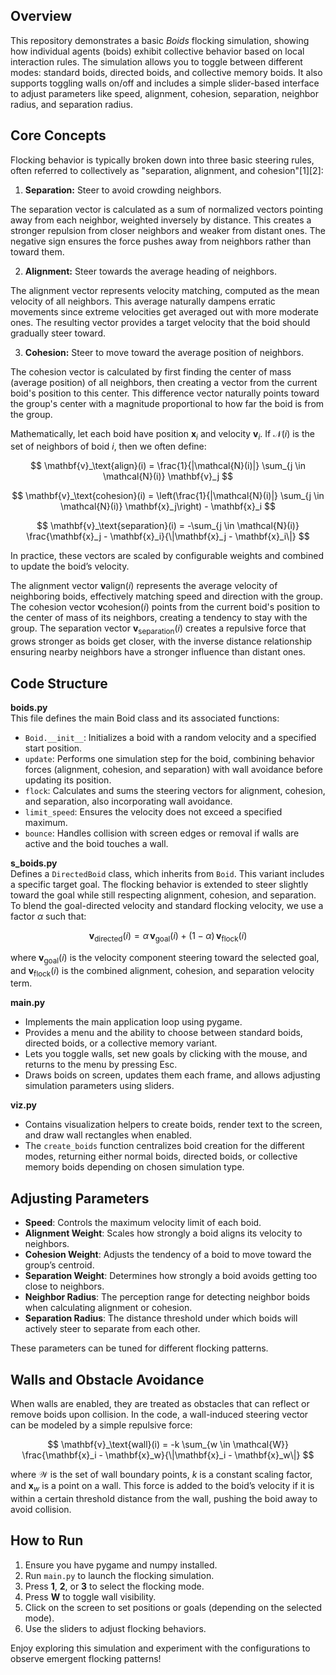 ## Overview
This repository demonstrates a basic *Boids* flocking simulation, showing how individual agents (boids) exhibit collective behavior based on local interaction rules. The simulation allows you to toggle between different modes: standard boids, directed boids, and collective memory boids. It also supports toggling walls on/off and includes a simple slider-based interface to adjust parameters like speed, alignment, cohesion, separation, neighbor radius, and separation radius.

## Core Concepts
Flocking behavior is typically broken down into three basic steering rules, often referred to collectively as "separation, alignment, and cohesion"[1][2]:

1. **Separation:** Steer to avoid crowding neighbors.

The separation vector is calculated as a sum of normalized vectors pointing away from each neighbor, weighted inversely by distance. This creates a stronger repulsion from closer neighbors and weaker from distant ones. The negative sign ensures the force pushes away from neighbors rather than toward them.

2. **Alignment:** Steer towards the average heading of neighbors.

The alignment vector represents velocity matching, computed as the mean velocity of all neighbors. This average naturally dampens erratic movements since extreme velocities get averaged out with more moderate ones. The resulting vector provides a target velocity that the boid should gradually steer toward.

3. **Cohesion:** Steer to move toward the average position of neighbors.

The cohesion vector is calculated by first finding the center of mass (average position) of all neighbors, then creating a vector from the current boid's position to this center. This difference vector naturally points toward the group's center with a magnitude proportional to how far the boid is from the group.

Mathematically, let each boid have position $\mathbf{x}_i$ and velocity $\mathbf{v}_i$. If $\mathcal{N}(i)$ is the set of neighbors of boid $i$, then we often define:

$$
\mathbf{v}_\text{align}(i) = \frac{1}{|\mathcal{N}(i)|} \sum_{j \in \mathcal{N}(i)} \mathbf{v}_j
$$


$$
\mathbf{v}_\text{cohesion}(i) = \left(\frac{1}{|\mathcal{N}(i)|} \sum_{j \in \mathcal{N}(i)} \mathbf{x}_j\right) - \mathbf{x}_i
$$


$$
\mathbf{v}_\text{separation}(i) = -\sum_{j \in \mathcal{N}(i)} \frac{\mathbf{x}_j - \mathbf{x}_i}{\|\mathbf{x}_j - \mathbf{x}_i\|}
$$


In practice, these vectors are scaled by configurable weights and combined to update the boid’s velocity.


The alignment vector $\mathbf{v}\text{align}(i)$ represents the average velocity of neighboring boids, effectively matching speed and direction with the group. The cohesion vector $\mathbf{v}\text{cohesion}(i)$ points from the current boid's position to the center of mass of its neighbors, creating a tendency to stay with the group. The separation vector $\mathbf{v}_\text{separation}(i)$ creates a repulsive force that grows stronger as boids get closer, with the inverse distance relationship ensuring nearby neighbors have a stronger influence than distant ones.

## Code Structure

**boids.py**  
This file defines the main Boid class and its associated functions:
- `Boid.__init__`: Initializes a boid with a random velocity and a specified start position.  
- `update`: Performs one simulation step for the boid, combining behavior forces (alignment, cohesion, and separation) with wall avoidance before updating its position.  
- `flock`: Calculates and sums the steering vectors for alignment, cohesion, and separation, also incorporating wall avoidance.  
- `limit_speed`: Ensures the velocity does not exceed a specified maximum.  
- `bounce`: Handles collision with screen edges or removal if walls are active and the boid touches a wall.

**s_boids.py**  
Defines a `DirectedBoid` class, which inherits from `Boid`. This variant includes a specific target goal. The flocking behavior is extended to steer slightly toward the goal while still respecting alignment, cohesion, and separation. To blend the goal-directed velocity and standard flocking velocity, we use a factor $\alpha$ such that:

$$
\mathbf{v}_\text{directed}(i) = \alpha \,\mathbf{v}_\text{goal}(i) + (1 - \alpha)\,\mathbf{v}_\text{flock}(i)
$$


where $\mathbf{v}_\text{goal}(i)$ is the velocity component steering toward the selected goal, and $\mathbf{v}_\text{flock}(i)$ is the combined alignment, cohesion, and separation velocity term.

**main.py**  
- Implements the main application loop using pygame.  
- Provides a menu and the ability to choose between standard boids, directed boids, or a collective memory variant.  
- Lets you toggle walls, set new goals by clicking with the mouse, and returns to the menu by pressing Esc.  
- Draws boids on screen, updates them each frame, and allows adjusting simulation parameters using sliders.

**viz.py**  
- Contains visualization helpers to create boids, render text to the screen, and draw wall rectangles when enabled.  
- The `create_boids` function centralizes boid creation for the different modes, returning either normal boids, directed boids, or collective memory boids depending on chosen simulation type.

## Adjusting Parameters
- **Speed**: Controls the maximum velocity limit of each boid.  
- **Alignment Weight**: Scales how strongly a boid aligns its velocity to neighbors.  
- **Cohesion Weight**: Adjusts the tendency of a boid to move toward the group’s centroid.  
- **Separation Weight**: Determines how strongly a boid avoids getting too close to neighbors.  
- **Neighbor Radius**: The perception range for detecting neighbor boids when calculating alignment or cohesion.  
- **Separation Radius**: The distance threshold under which boids will actively steer to separate from each other.  

These parameters can be tuned for different flocking patterns.

## Walls and Obstacle Avoidance
When walls are enabled, they are treated as obstacles that can reflect or remove boids upon collision. In the code, a wall-induced steering vector can be modeled by a simple repulsive force:

$$
\mathbf{v}_\text{wall}(i) = -k \sum_{w \in \mathcal{W}} \frac{\mathbf{x}_i - \mathbf{x}_w}{\|\mathbf{x}_i - \mathbf{x}_w\|}
$$


where $\mathcal{W}$ is the set of wall boundary points, $k$ is a constant scaling factor, and $\mathbf{x}_w$ is a point on a wall. This force is added to the boid’s velocity if it is within a certain threshold distance from the wall, pushing the boid away to avoid collision.

## How to Run
1. Ensure you have pygame and numpy installed.  
2. Run `main.py` to launch the flocking simulation.  
3. Press **1**, **2**, or **3** to select the flocking mode.  
4. Press **W** to toggle wall visibility.  
5. Click on the screen to set positions or goals (depending on the selected mode).  
6. Use the sliders to adjust flocking behaviors.

Enjoy exploring this simulation and experiment with the configurations to observe emergent flocking patterns!
